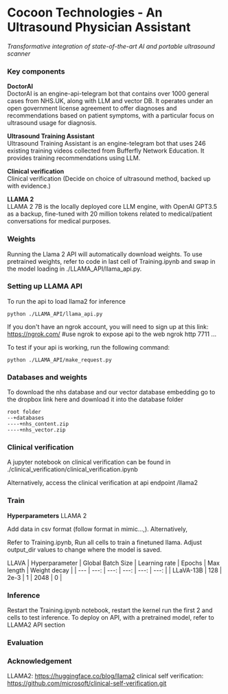# Cocoon Technologies - An Ultrasound Physician Assistant
*Transformative integration of state-of-the-art AI and portable ultrasound scanner*

### Key components

**DoctorAI**  
DoctorAI is an engine-api-telegram bot that contains over 1000 general cases from NHS.UK, along with LLM and vector DB. It operates under an open government license agreement to offer diagnoses and recommendations based on patient symptoms, with a particular focus on ultrasound usage for diagnosis.

**Ultrasound Training Assistant**  
Ultrasound Training Assistant is an engine-telegram bot that uses 246 existing training videos collected from Bufferfly Network Education. It provides training recommendations using LLM.

**Clinical verification**  
Clinical verification (Decide on choice of ultrasound method, backed up with evidence.)

**LLAMA 2**  
LLAMA 2 7B is the locally deployed core LLM engine, with OpenAI GPT3.5 as a backup, fine-tuned with 20 million tokens related to medical/patient conversations for medical purposes.
### Weights
Running the Llama 2 API will automatically download weights. To use pretrained weights, refer to code in last cell of Training.ipynb and swap in the model loading in ./LLAMA_API/llama_api.py.

### Setting up LLAMA API
To run the api to load llama2 for inference 
```
python ./LLAMA_API/llama_api.py
```

If you don't have an ngrok account, you will need to sign up at this link: https://ngrok.com/ 
#use ngrok to expose api to the web
ngrok http 7711 ...

To test if your api is working, run the following command: 
```
python ./LLAMA_API/make_request.py
```


### Databases and weights
To download the nhs database and our vector database embedding go to the dropbox link here and download it into the database folder 
```
root folder
--+databases 
----+nhs_content.zip 
----+nhs_vector.zip
```

### Clinical verification 
A jupyter notebook on clinical verification can be found in ./clinical_verification/clinical_verification.ipynb

Alternatively, access the clinical verification at api endpoint /llama2

### Train
**Hyperparameters**
LLAMA 2

Add data in csv format (follow format in mimic...,). Alternatively,  

Refer to Training.ipynb, Run all cells to train a finetuned llama. Adjust output_dir values to change where the model is saved. 

LLAVA
| Hyperparameter | Global Batch Size | Learning rate | Epochs | Max length | Weight decay |
| --- | ---: | ---: | ---: | ---: | ---: |
| LLaVA-13B | 128 | 2e-3 | 1 | 2048 | 0 |

### Inference
Restart the Training.ipynb notebook, restart the kernel run the first 2 and cells to test inference. To deploy on API, with a pretrained model, refer to LLAMA2 API section
### Evaluation
### Acknowledgement
LLAMA2: https://huggingface.co/blog/llama2 
clinical self verification: https://github.com/microsoft/clinical-self-verification.git


